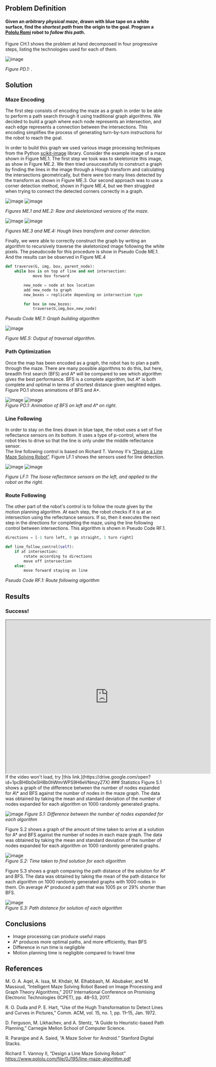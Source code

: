 ## Problem Definition

#### Given an *arbitrary physical maze*, drawn with blue tape on a white surface, find the *shortest path* from the origin to the goal. Program a [Pololu Romi](https://www.pololu.com/category/203/romi-chassis-kits) robot to *follow this path*.

Figure CH.1 shows the problem at hand decomposed in four progressive steps, listing the technologies used for each of them. 

![image](/Presentation/steps.png)

*Figure PD.1: .*

## Solution

### Maze Encoding

The first step consists of encoding the maze as a graph in order to be able to perform a path search through it using traditional graph algorithms. We decided to build a graph where each node represents an intersection, and each edge represents a connection between the intersections. This encoding simplifies the process of generating turn-by-turn instructions for the robot to reach the goal. 

In order to build this graph we used various image processing techniques from the Python [scikit-image](http://scikit-image.org/docs/dev/api/skimage.html) library. Consider the example image of a maze shown in Figure ME.1. The first step we took was to skeletonize this image, as show in Figure ME.2. We then tried unsuccessfully to construct a graph by finding the lines in the image through a Hough transform and calculating the intersections geometrically, but there were too many lines detected by the transform as shown in Figure ME.3. Our second approach was to use a corner detection method, shown in Figure ME.4, but we then struggled when trying to connect the detected corners correctly in a graph. 



![image](/Presentation/raw.jpg) ![image](/Presentation/skel.png)

*Figures ME.1 and ME.2: Raw and skeletonized versions of the maze.*

![image](/Presentation/lines.png) ![image](/Presentation/corner.png)

*Figures ME.3 and ME.4: Hough lines transform and corner detection.*

Finally, we were able to correctly construct the graph by writing an algorithm to recursively traverse the skeletonized image following the white pixels. The pseudocode for this procedure is show in Pseudo Code ME.1. And the results can be observed in Figure ME.4

```python
def traverse(G, img, box, parent_node):
    while box is on top of line and not intersection:
            move box forward

        new_node = node at box location
        add new_node to graph
        new_boxes = replicate depending on intersection type

        for box in new_bozes:
            traverse(G,img,box,new_node)
```

*Pseudo Code ME.1: Graph building algorithm*

![image](/Presentation/sol.png)

*Figure ME.5: Output of traversal algorithm.*

### Path Optimization
Once the map has been encoded as a graph, the robot has to plan a path through
the maze.  There are many possible algorithms to do this, but here, breadth
first search (BFS) and A\* will be compared to see which algorithm gives the
best performance.  BFS is a complete algorithm, but A\* is both complete and
optimal in terms of shortest distance given weighted edges.  Figure PO.1 shows animations of BFS and A\*.  

![image](/Presentation/bfs.gif)
![image](/Presentation/A\*.gif)  
*Figure PO.1: Animation of BFS on left and A\* on right.*

### Line Following
In order to stay on the lines drawn in blue tape, the robot uses a set of five
reflectance sensors on its bottom.  It uses a type of p-control, where the robot
tries to drive so that the line is only under the middle reflectance sensor.  
The line following control is based on Richard T. Vannoy II's [“Design a Line Maze Solving Robot”](https://www.pololu.com/file/0J195/line-maze-algorithm.pdf).  Figure LF.1
shows the sensors used for line detection.  

![image](/Presentation/sensors.png)
![image](/Presentation/reflectance.png)  

*Figure LF.1: The loose reflectance sensors on the left, and applied to the robot on the right.*

### Route Following
The other part of the robot's control is to follow the route given by the motion
planning algorithm.  At each step, the robot checks if it is at an intersection
using the reflectance sensors.  If so, then it executes the next step in the
directions for completing the maze, using the line following control between
intersections.  This algorithm is shown in Pseudo Code RF.1.  

```python
directions = [-1 turn left, 0 go straight, 1 turn right]

def line_follow_control(self):
	if at intersection:
		rotate according to directions
		move off intersection
	else:
		move forward staying on line
```
*Pseudo Code RF.1: Route following algorithm*
## Results

### Success!  
<iframe src="https://drive.google.com/file/d/1pcBH6b0eSH8b0hWmrWPS9H6eVNmzyZ7X/preview" width="640" height="480"></iframe>
If the video won't load, try [this link.](https://drive.google.com/open?id=1pcBH6b0eSH8b0hWmrWPS9H6eVNmzyZ7X)  
### Statistics
Figure S.1 shows a graph of the difference between the number of nodes expanded
for A\* and BFS against the number of nodes in the maze graph.  The data was
obtained by taking the mean and standard deviation of the number of nodes
expanded for each algorithm on 1000 randomly generated graphs.  

![image](/Presentation/NodeComparison.png)
*Figure S.1: Difference between the number of nodes expanded for each algorithm*

Figure S.2 shows a graph of the amount of time taken to arrive at a solution for
A\* and BFS against the number of nodes in each maze graph.  The data was
obtained by taking the mean and standard deviation of the number of nodes
expanded for each algorithm on 1000 randomly generated graphs.  

![image](/Presentation/AlgorithmSpeedComparison.png)  
*Figure S.2: Time taken to find solution for each algorithm*

Figure S.3 shows a graph comparing the path distance of the solution for A\*
and BFS.  The data was obtained by taking the mean of the path distance for each
algorithm on 1000 randomly generated graphs with 1000 nodes in them.  On average
A\* produced a path that was 1005 px or 29% shorter than BFS.  

![image](/Presentation/pathDist.png)  
*Figure S.3: Path distance for solution of each algorithm*

## Conclusions

* Image processing can produce useful maps
* A* produces more optimal paths, and more efficiently, than BFS
* Difference in run time is negligible
* Motion planning time is negligible compared to travel time


## References

M. O. A. Aqel, A. Issa, M. Khdair, M. Elhabbash, M. Abubaker, and M. Massoud, “Intelligent Maze Solving Robot Based on Image Processing and Graph Theory Algorithms,” 2017 International Conference on Promising Electronic Technologies (ICPET), pp. 48–53, 2017.

R. O. Duda and P. E. Hart, “Use of the Hugh Transformation to Detect Lines and Curves in Pictures,” Comm. ACM, vol. 15, no. 1, pp. 11–15, Jan. 1972.

D. Ferguson, M. Likhachev, and A. Stentz, “A Guide to Heuristic-based Path Planning,” Carnegie Mellon School of Computer Science.

R. Paranjpe and A. Saied, “A Maze Solver for Android.” Stanford Digital Stacks.

Richard T. Vannoy II, “Design a Line Maze Solving Robot” https://www.pololu.com/file/0J195/line-maze-algorithm.pdf

